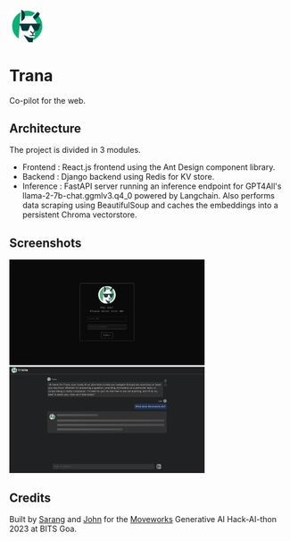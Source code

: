 <img src="client/public/logo512.png?raw=true" width="64" title="Trana">

# Trana

Co-pilot for the web. 

## Architecture

The project is divided in 3 modules.

- Frontend : React.js frontend using the Ant Design component library.
- Backend : Django backend using Redis for KV store.
- Inference : FastAPI server running an inference endpoint for GPT4All's llama-2-7b-chat.ggmlv3.q4_0 powered by Langchain. Also performs data scraping 
using BeautifulSoup and caches the  embeddings into a persistent Chroma vectorstore.

## Screenshots
<p float="left">
<img src="assets/ui-1.jpg?raw=true" width="350" title="Trana">
<img src="assets/ui-2.jpg?raw=true" width="350" title="Chat UI">
</p>

## Credits

Built by [Sarang](https://github.com/eigengravy) and [John](https://github.com/jxhnsebastian) for the [Moveworks](moveworks.com) Generative AI Hack-AI-thon 2023 at BITS Goa.
